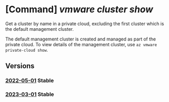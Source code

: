 # [Command] _vmware cluster show_

Get a cluster by name in a private cloud, excluding the first cluster which is the default management cluster.

The default management cluster is created and managed as part of the private cloud. To view details of the management cluster, use `az vmware private-cloud show`.

## Versions

### [2022-05-01](/Resources/mgmt-plane/L3N1YnNjcmlwdGlvbnMve30vcmVzb3VyY2Vncm91cHMve30vcHJvdmlkZXJzL21pY3Jvc29mdC5hdnMvcHJpdmF0ZWNsb3Vkcy97fS9jbHVzdGVycy97fQ==/2022-05-01.xml) **Stable**

<!-- mgmt-plane /subscriptions/{}/resourcegroups/{}/providers/microsoft.avs/privateclouds/{}/clusters/{} 2022-05-01 -->

### [2023-03-01](/Resources/mgmt-plane/L3N1YnNjcmlwdGlvbnMve30vcmVzb3VyY2Vncm91cHMve30vcHJvdmlkZXJzL21pY3Jvc29mdC5hdnMvcHJpdmF0ZWNsb3Vkcy97fS9jbHVzdGVycy97fQ==/2023-03-01.xml) **Stable**

<!-- mgmt-plane /subscriptions/{}/resourcegroups/{}/providers/microsoft.avs/privateclouds/{}/clusters/{} 2023-03-01 -->
